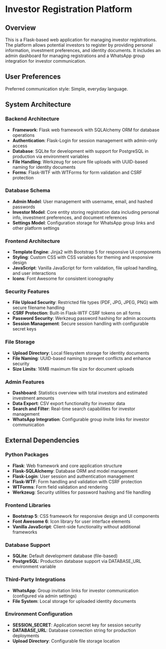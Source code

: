 # Investor Registration Platform

## Overview

This is a Flask-based web application for managing investor registrations. The platform allows potential investors to register by providing personal information, investment preferences, and identity documents. It includes an admin dashboard for managing registrations and a WhatsApp group integration for investor communication.

## User Preferences

Preferred communication style: Simple, everyday language.

## System Architecture

### Backend Architecture
- **Framework**: Flask web framework with SQLAlchemy ORM for database operations
- **Authentication**: Flask-Login for session management with admin-only access
- **Database**: SQLite for development with support for PostgreSQL in production via environment variables
- **File Handling**: Werkzeug for secure file uploads with UUID-based naming for identity documents
- **Forms**: Flask-WTF with WTForms for form validation and CSRF protection

### Database Schema
- **Admin Model**: User management with username, email, and hashed passwords
- **Investor Model**: Core entity storing registration data including personal info, investment preferences, and document references
- **Settings Model**: Configuration storage for WhatsApp group links and other platform settings

### Frontend Architecture
- **Template Engine**: Jinja2 with Bootstrap 5 for responsive UI components
- **Styling**: Custom CSS with CSS variables for theming and responsive design
- **JavaScript**: Vanilla JavaScript for form validation, file upload handling, and user interactions
- **Icons**: Font Awesome for consistent iconography

### Security Features
- **File Upload Security**: Restricted file types (PDF, JPG, JPEG, PNG) with secure filename handling
- **CSRF Protection**: Built-in Flask-WTF CSRF tokens on all forms
- **Password Security**: Werkzeug password hashing for admin accounts
- **Session Management**: Secure session handling with configurable secret keys

### File Storage
- **Upload Directory**: Local filesystem storage for identity documents
- **File Naming**: UUID-based naming to prevent conflicts and enhance security
- **Size Limits**: 16MB maximum file size for document uploads

### Admin Features
- **Dashboard**: Statistics overview with total investors and estimated investment amounts
- **Data Export**: CSV export functionality for investor data
- **Search and Filter**: Real-time search capabilities for investor management
- **WhatsApp Integration**: Configurable group invite links for investor communication

## External Dependencies

### Python Packages
- **Flask**: Web framework and core application structure
- **Flask-SQLAlchemy**: Database ORM and model management
- **Flask-Login**: User session and authentication management
- **Flask-WTF**: Form handling and validation with CSRF protection
- **WTForms**: Form field validation and rendering
- **Werkzeug**: Security utilities for password hashing and file handling

### Frontend Libraries
- **Bootstrap 5**: CSS framework for responsive design and UI components
- **Font Awesome 6**: Icon library for user interface elements
- **Vanilla JavaScript**: Client-side functionality without additional frameworks

### Database Support
- **SQLite**: Default development database (file-based)
- **PostgreSQL**: Production database support via DATABASE_URL environment variable

### Third-Party Integrations
- **WhatsApp**: Group invitation links for investor communication (configured via admin settings)
- **File System**: Local storage for uploaded identity documents

### Environment Configuration
- **SESSION_SECRET**: Application secret key for session security
- **DATABASE_URL**: Database connection string for production deployments
- **Upload Directory**: Configurable file storage location